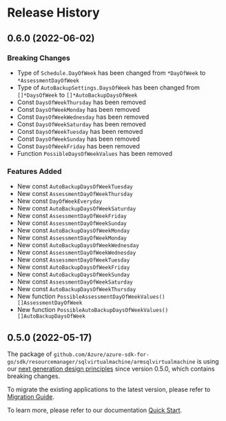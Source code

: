 # Release History

## 0.6.0 (2022-06-02)
### Breaking Changes

- Type of `Schedule.DayOfWeek` has been changed from `*DayOfWeek` to `*AssessmentDayOfWeek`
- Type of `AutoBackupSettings.DaysOfWeek` has been changed from `[]*DaysOfWeek` to `[]*AutoBackupDaysOfWeek`
- Const `DaysOfWeekThursday` has been removed
- Const `DaysOfWeekMonday` has been removed
- Const `DaysOfWeekWednesday` has been removed
- Const `DaysOfWeekSaturday` has been removed
- Const `DaysOfWeekTuesday` has been removed
- Const `DaysOfWeekSunday` has been removed
- Const `DaysOfWeekFriday` has been removed
- Function `PossibleDaysOfWeekValues` has been removed

### Features Added

- New const `AutoBackupDaysOfWeekTuesday`
- New const `AssessmentDayOfWeekThursday`
- New const `DayOfWeekEveryday`
- New const `AutoBackupDaysOfWeekSaturday`
- New const `AssessmentDayOfWeekFriday`
- New const `AssessmentDayOfWeekSunday`
- New const `AutoBackupDaysOfWeekMonday`
- New const `AssessmentDayOfWeekMonday`
- New const `AutoBackupDaysOfWeekWednesday`
- New const `AssessmentDayOfWeekWednesday`
- New const `AssessmentDayOfWeekTuesday`
- New const `AutoBackupDaysOfWeekFriday`
- New const `AutoBackupDaysOfWeekSunday`
- New const `AssessmentDayOfWeekSaturday`
- New const `AutoBackupDaysOfWeekThursday`
- New function `PossibleAssessmentDayOfWeekValues() []AssessmentDayOfWeek`
- New function `PossibleAutoBackupDaysOfWeekValues() []AutoBackupDaysOfWeek`


## 0.5.0 (2022-05-17)

The package of `github.com/Azure/azure-sdk-for-go/sdk/resourcemanager/sqlvirtualmachine/armsqlvirtualmachine` is using our [next generation design principles](https://azure.github.io/azure-sdk/general_introduction.html) since version 0.5.0, which contains breaking changes.

To migrate the existing applications to the latest version, please refer to [Migration Guide](https://aka.ms/azsdk/go/mgmt/migration).

To learn more, please refer to our documentation [Quick Start](https://aka.ms/azsdk/go/mgmt).